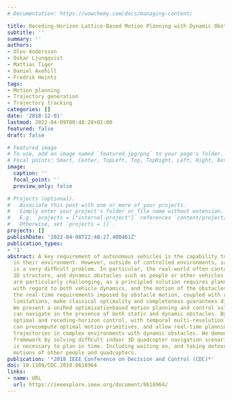 ```yaml
---
# Documentation: https://wowchemy.com/docs/managing-content/

title: Receding-Horizon Lattice-Based Motion Planning with Dynamic Obstacle Avoidance
subtitle: ''
summary: ''
authors:
- Olov Andersson
- Oskar Ljungqvist
- Mattias Tiger
- Daniel Axehill
- Fredrik Heintz
tags:
- Motion planning
- Trajectory generation
- Trajectory tracking
categories: []
date: '2018-12-01'
lastmod: 2022-04-09T00:48:28+02:00
featured: false
draft: false

# Featured image
# To use, add an image named `featured.jpg/png` to your page's folder.
# Focal points: Smart, Center, TopLeft, Top, TopRight, Left, Right, BottomLeft, Bottom, BottomRight.
image:
  caption: ''
  focal_point: ''
  preview_only: false

# Projects (optional).
#   Associate this post with one or more of your projects.
#   Simply enter your project's folder or file name without extension.
#   E.g. `projects = ["internal-project"]` references `content/project/deep-learning/index.md`.
#   Otherwise, set `projects = []`.
projects: []
publishDate: '2022-04-08T22:48:27.400461Z'
publication_types:
- '1'
abstract: A key requirement of autonomous vehicles is the capability to safely navigate
  in their environment. However, outside of controlled environments, safe navigation
  is a very difﬁcult problem. In particular, the real-world often contains both complex
  3D structure, and dynamic obstacles such as people or other vehicles. Dynamic obstacles
  are particularly challenging, as a principled solution requires planning trajectories
  with regard to both vehicle dynamics, and the motion of the obstacles. Additionally,
  the real-time requirements imposed by obstacle motion, coupled with real-world computational
  limitations, make classical optimality and completeness guarantees difﬁcult to satisfy.
  We present a uniﬁed optimizationbased motion planning and control solution, that
  can navigate in the presence of both static and dynamic obstacles. By combining
  optimal and receding-horizon control, with temporal multi-resolution lattices, we
  can precompute optimal motion primitives, and allow real-time planning of physically-feasible
  trajectories in complex environments with dynamic obstacles. We demonstrate the
  framework by solving difﬁcult indoor 3D quadcopter navigation scenarios, where it
  is necessary to plan in time. Including waiting on, and taking detours around, the
  motions of other people and quadcopters.
publication: '*2018 IEEE Conference on Decision and Control (CDC)*'
doi: 10.1109/CDC.2018.8618964
links:
- name: URL
  url: https://ieeexplore.ieee.org/document/8618964/
---
```

